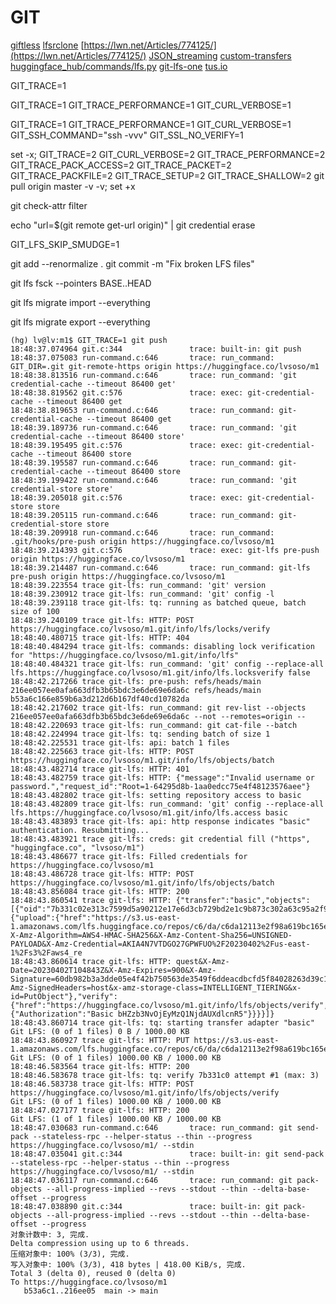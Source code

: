 # GIT
[giftless](https://datahub.io/docs/dms/giftless/)
[lfsrclone](https://github.com/Jwink3101/lfsrclone)
[https://lwn.net/Articles/774125/](https://lwn.net/Articles/774125/)
[JSON_streaming](https://en.m.wikipedia.org/wiki/JSON_streaming#Line_delimited_JSON_2)
[custom-transfers](https://github.com/git-lfs/git-lfs/blob/main/docs/custom-transfers.md#progress)
[huggingface_hub/commands/lfs.py](https://github.com/huggingface/huggingface_hub/blob/main/src/huggingface_hub/commands/lfs.py)
[git-lfs-one](https://github.com/zhxxch/git-lfs-one)
[tus.io](tus.io)

GIT_TRACE=1

GIT_TRACE=1 GIT_TRACE_PERFORMANCE=1 GIT_CURL_VERBOSE=1

GIT_TRACE=1
GIT_TRACE_PERFORMANCE=1
GIT_CURL_VERBOSE=1
GIT_SSH_COMMAND="ssh -vvv"
GIT_SSL_NO_VERIFY=1

set -x; GIT_TRACE=2 GIT_CURL_VERBOSE=2 GIT_TRACE_PERFORMANCE=2 GIT_TRACE_PACK_ACCESS=2 GIT_TRACE_PACKET=2 GIT_TRACE_PACKFILE=2 GIT_TRACE_SETUP=2 GIT_TRACE_SHALLOW=2 git pull origin master -v -v; set +x

git check-attr filter


echo "url=$(git remote get-url origin)" | git credential erase

GIT_LFS_SKIP_SMUDGE=1

git add --renormalize .
git commit -m "Fix broken LFS files"

git lfs fsck --pointers BASE..HEAD

git lfs migrate import --everything

git lfs migrate export --everything



```shell
(hg) lv@lv:m1$ GIT_TRACE=1 git push 
18:48:37.074964 git.c:344               trace: built-in: git push
18:48:37.075083 run-command.c:646       trace: run_command: GIT_DIR=.git git-remote-https origin https://huggingface.co/lvsoso/m1
18:48:38.813516 run-command.c:646       trace: run_command: 'git credential-cache --timeout 86400 get'
18:48:38.819562 git.c:576               trace: exec: git-credential-cache --timeout 86400 get
18:48:38.819653 run-command.c:646       trace: run_command: git-credential-cache --timeout 86400 get
18:48:39.189736 run-command.c:646       trace: run_command: 'git credential-cache --timeout 86400 store'
18:48:39.195495 git.c:576               trace: exec: git-credential-cache --timeout 86400 store
18:48:39.195587 run-command.c:646       trace: run_command: git-credential-cache --timeout 86400 store
18:48:39.199422 run-command.c:646       trace: run_command: 'git credential-store store'
18:48:39.205018 git.c:576               trace: exec: git-credential-store store
18:48:39.205115 run-command.c:646       trace: run_command: git-credential-store store
18:48:39.209918 run-command.c:646       trace: run_command: .git/hooks/pre-push origin https://huggingface.co/lvsoso/m1
18:48:39.214393 git.c:576               trace: exec: git-lfs pre-push origin https://huggingface.co/lvsoso/m1
18:48:39.214487 run-command.c:646       trace: run_command: git-lfs pre-push origin https://huggingface.co/lvsoso/m1
18:48:39.223554 trace git-lfs: run_command: 'git' version
18:48:39.230912 trace git-lfs: run_command: 'git' config -l
18:48:39.239118 trace git-lfs: tq: running as batched queue, batch size of 100
18:48:39.240109 trace git-lfs: HTTP: POST https://huggingface.co/lvsoso/m1.git/info/lfs/locks/verify
18:48:40.480715 trace git-lfs: HTTP: 404
18:48:40.484294 trace git-lfs: commands: disabling lock verification for "https://huggingface.co/lvsoso/m1.git/info/lfs"
18:48:40.484321 trace git-lfs: run_command: 'git' config --replace-all lfs.https://huggingface.co/lvsoso/m1.git/info/lfs.locksverify false
18:48:42.217266 trace git-lfs: pre-push: refs/heads/main 216ee057ee0afa663dfb3b65bdc3e6de69e6da6c refs/heads/main b53a6c166e859b6a3d212d6b167df40cd10782da
18:48:42.217602 trace git-lfs: run_command: git rev-list --objects 216ee057ee0afa663dfb3b65bdc3e6de69e6da6c --not --remotes=origin --
18:48:42.220693 trace git-lfs: run_command: git cat-file --batch
18:48:42.224994 trace git-lfs: tq: sending batch of size 1
18:48:42.225531 trace git-lfs: api: batch 1 files
18:48:42.225663 trace git-lfs: HTTP: POST https://huggingface.co/lvsoso/m1.git/info/lfs/objects/batch
18:48:43.482714 trace git-lfs: HTTP: 401
18:48:43.482759 trace git-lfs: HTTP: {"message":"Invalid username or password.","request_id":"Root=1-64295d8b-1aa0edcc75e4f48123576aee"}
18:48:43.482802 trace git-lfs: setting repository access to basic
18:48:43.482809 trace git-lfs: run_command: 'git' config --replace-all lfs.https://huggingface.co/lvsoso/m1.git/info/lfs.access basic
18:48:43.483893 trace git-lfs: api: http response indicates "basic" authentication. Resubmitting...
18:48:43.483921 trace git-lfs: creds: git credential fill ("https", "huggingface.co", "lvsoso/m1")
18:48:43.486677 trace git-lfs: Filled credentials for https://huggingface.co/lvsoso/m1
18:48:43.486728 trace git-lfs: HTTP: POST https://huggingface.co/lvsoso/m1.git/info/lfs/objects/batch
18:48:43.856084 trace git-lfs: HTTP: 200
18:48:43.860541 trace git-lfs: HTTP: {"transfer":"basic","objects":[{"oid":"7b331c02e313c7599d5a90212e17e6d3cb729bd2e1c9b873c302a63c95a2f9bf","size":1024000,"authenticated":true,"actions":{"upload":{"href":"https://s3.us-east-1.amazonaws.com/lfs.huggingface.co/repos/c6/da/c6da12113e2f98a619bc165e208b9afad88e2a6e1e3a4c0876d6e86b26abb26a/7b331c02e313c7599d5a90212e17e6d3cb729bd2e1c9b873c302a63c95a2f9bf?X-Amz-Algorithm=AWS4-HMAC-SHA256&X-Amz-Content-Sha256=UNSIGNED-PAYLOAD&X-Amz-Credential=AKIA4N7VTDGO27GPWFUO%2F20230402%2Fus-east-1%2Fs3%2Faws4_re
18:48:43.860614 trace git-lfs: HTTP: quest&X-Amz-Date=20230402T104843Z&X-Amz-Expires=900&X-Amz-Signature=60db982b3a3dde05e4f42b750563de3549f6ddeacdbcfd5f84028263d39c1f07&X-Amz-SignedHeaders=host&x-amz-storage-class=INTELLIGENT_TIERING&x-id=PutObject"},"verify":{"href":"https://huggingface.co/lvsoso/m1.git/info/lfs/objects/verify","header":{"Authorization":"Basic bHZzb3NvOjEyMzQ1NjdAUXdlcnR5"}}}}]}
18:48:43.860714 trace git-lfs: tq: starting transfer adapter "basic"
Git LFS: (0 of 1 files) 0 B / 1000.00 KB                                                                 18:48:43.860927 trace git-lfs: HTTP: PUT https://s3.us-east-1.amazonaws.com/lfs.huggingface.co/repos/c6/da/c6da12113e2f98a619bc165e208b9afad88e2a6e1e3a4c0876d6e86b26abb26a/7b331c02e313c7599d5a90212e17e6d3cb729bd2e1c9b873c302a63c95a2f9bf
Git LFS: (0 of 1 files) 1000.00 KB / 1000.00 KB                                                                                                                              18:48:46.583564 trace git-lfs: HTTP: 200
18:48:46.583678 trace git-lfs: tq: verify 7b331c0 attempt #1 (max: 3)
18:48:46.583738 trace git-lfs: HTTP: POST https://huggingface.co/lvsoso/m1.git/info/lfs/objects/verify
Git LFS: (0 of 1 files) 1000.00 KB / 1000.00 KB                                                                                                                              18:48:47.027177 trace git-lfs: HTTP: 200
Git LFS: (1 of 1 files) 1000.00 KB / 1000.00 KB                                                                                                                              
18:48:47.030683 run-command.c:646       trace: run_command: git send-pack --stateless-rpc --helper-status --thin --progress https://huggingface.co/lvsoso/m1/ --stdin
18:48:47.035041 git.c:344               trace: built-in: git send-pack --stateless-rpc --helper-status --thin --progress https://huggingface.co/lvsoso/m1/ --stdin
18:48:47.036117 run-command.c:646       trace: run_command: git pack-objects --all-progress-implied --revs --stdout --thin --delta-base-offset --progress
18:48:47.038890 git.c:344               trace: built-in: git pack-objects --all-progress-implied --revs --stdout --thin --delta-base-offset --progress
对象计数中: 3, 完成.
Delta compression using up to 6 threads.
压缩对象中: 100% (3/3), 完成.
写入对象中: 100% (3/3), 418 bytes | 418.00 KiB/s, 完成.
Total 3 (delta 0), reused 0 (delta 0)
To https://huggingface.co/lvsoso/m1
   b53a6c1..216ee05  main -> main
```
